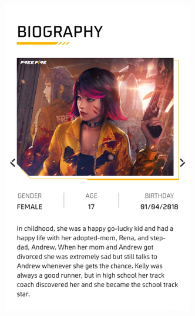 <div align="center">

<img src="https://github.com/ikx7a/Kelly/blob/main/Resources/Biography.jpg">

<p>
<a href=""  Previous Page</a>
